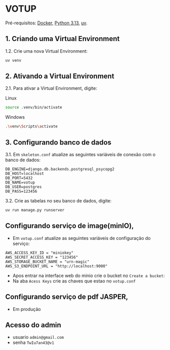 # VOTUP

Pré-requisitos:
[Docker](https://docs.docker.com/engine/install/), [Python 3.13](https://www.python.org/downloads/), [uv](https://docs.astral.sh/uv/getting-started/installation/#installation-methods).

## 1. Criando uma Virtual Environment

1.2. Crie uma nova Virtual Environment:

``` sh
uv venv
```

## 2. Ativando a Virtual Environment

2.1. Para ativar a Virtual Environment, digite:

Linux

``` sh
source .venv/bin/activate
```

Windows

``` sh
.\venv\Scripts\activate
```

## 3. Configurando banco de dados

3.1. Em `skeleton.conf` atualize as seguintes variáveis de conexão com o banco de dados:

````
DB_ENGINE=django.db.backends.postgresql_psycopg2
DB_HOST=localhost
DB_PORT=5432
DB_NAME=votup
DB_USER=postgres
DB_PASS=123456
````

3.2. Crie as tabelas no seu banco de dados, digite:

``` sh
uv run manage.py runserver
```


## Configurando serviço de image(minIO),

- Em `votup.conf` atualize as seguintes variáveis de configuração do serviço:

````
AWS_ACCESS_KEY_ID = "miniokey"
AWS_SECRET_ACCESS_KEY = "123456"
AWS_STORAGE_BUCKET_NAME = "urn-magic"
AWS_S3_ENDPOINT_URL = "http://localhost:9000" 
````
- Apos entrar na interface web do minio crie o bucket no `Create a bucket`:
- Na aba `Acess Keys` crie as chaves que estao no `votup.conf`

## Configurando serviço de pdf JASPER,

- Em produção

## Acesso do admin

- usuario `admin@gmail.com`
- senha `TwIu7an43@v1`